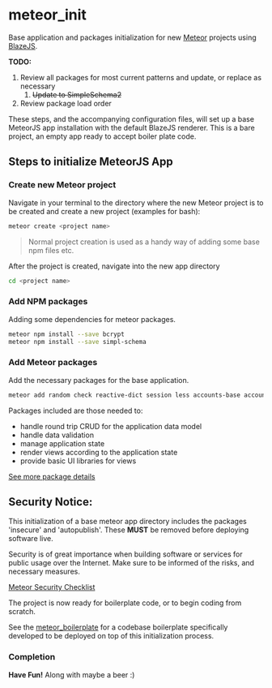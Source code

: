 # meteor_init

Base application and packages initialization for new [Meteor](https://www.meteor.com/) projects using [BlazeJS](http://blazejs.org/).

**TODO:**
1. Review all packages for most current patterns and update, or replace as necessary
	1. ~~Update to SimpleSchema2~~
1. Review package load order

These steps, and the accompanying configuration files, will set up a base MeteorJS app installation with the default BlazeJS renderer. This is a bare project, an empty app ready to accept boiler plate code.

## Steps to initialize MeteorJS App

### Create new Meteor project

Navigate in your terminal to the directory where the new Meteor project is to be created and create a new project (examples for bash):

```bash
meteor create <project name>
```
> Normal project creation is used as a handy way of adding some base npm files etc.

After the project is created, navigate into the new app directory

```bash
cd <project name>
```

### Add NPM packages

Adding some dependencies for meteor packages.

```bash
meteor npm install --save bcrypt
meteor npm install --save simpl-schema
```

### Add Meteor packages

Add the necessary packages for the base application.

```bash
meteor add random check reactive-dict session less accounts-base accounts-password alanning:roles aldeed:collection2-core aldeed:autoform aldeed:autoform-bs-datepicker aldeed:template-extension kadira:flow-router kadira:blaze-layout arillo:flow-router-helpers gwendall:body-events msavin:mongol twbs:bootstrap
```

Packages included are those needed to:

* handle round trip CRUD for the application data model
* handle data validation 
* manage application state
* render views according to the application state
* provide basic UI libraries for views

[See more package details](../master/packages.md)

## Security Notice:

This initialization of a base meteor app directory includes the packages 'insecure' and 'autopublish'. These **MUST** be removed before deploying software live.

Security is of great importance when building software or services for public usage over the Internet. Make sure to be informed of the risks, and necessary measures.

[Meteor Security Checklist](https://meteorjs.club/MeteorSecurityChecklist.pdf?__s=qmhqtnitpz5xzsmztn8g)

The project is now ready for boilerplate code, or to begin coding from scratch.

See the [meteor_boilerplate](https://github.com/robertdavid010/meteor_boilerplate) for a codebase boilerplate specifically developed to be deployed on top of this initialization process.

### Completion

**Have Fun!** Along with maybe a beer :)

